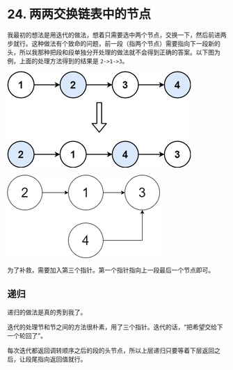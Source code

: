 # 24. 两两交换链表中的节点
我最初的想法是用迭代的做法，想着只需要选中两个节点，交换一下，然后前进两步就行。这种做法有个致命的问题，前一段（指两个节点）需要指向下一段新的头，所以我那种把段和段单独分开处理的做法就不会得到正确的答案。以下图为例，上面的处理方法得到的结果是 `2->1->3`。

![](1.jpg)

![](2.drawio.png)

为了补救，需要加入第三个指针。第一个指针指向上一段最后一个节点即可。

## 递归
递归的做法是真的秀到我了。

迭代的处理节和节之间的方法很朴素，用了三个指针。迭代的话，“把希望交给下一个轮回了”。

每次迭代都返回调转顺序之后的段的头节点，所以上层递归只要等着下层返回之后，让段尾指向返回值就行。
